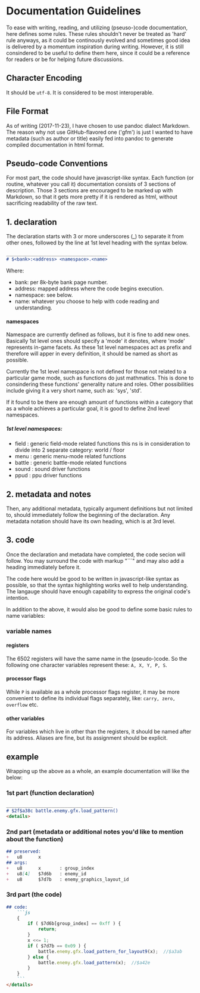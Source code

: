 Documentation Guidelines
========================
To ease with writing, reading, and utilizing (pseuso-)code documentation,
here defines some rules.
These rules shouldn't never be treated as 'hard' rule anyways,
as it could be continously evolved and
sometimes good idea is delivered by a momentum inspiration during writing.
However, it is still consindered to be useful to define them here,
since it could be a reference for readers or be for helping future discussions.

## Character Encoding
It should be `utf-8`. It is considered to be most interoperable.

## File Format
As of writing (2017-11-23), I have chosen to use pandoc dialect Markdown.
The reason why not use GitHub-flavored one ('gfm') is just I wanted to have metadata (such as author or title) easily fed into pandoc to generate compiled documentation in html format.

## Pseudo-code Conventions
For most part, the code should have javascript-like syntax.
Each function (or routine, whatever you call it) documentation consists of
3 sections of description.
Those 3 sections are encouraged to be marked up with Markdown,
so that it gets more pretty if it is rendered as html,
without sacrificing readability of the raw text.

## 1.   declaration
The declaration starts with 3 or more underscores (_) to separate it from other ones,
followed by the line at 1st level heading with the syntax below.

```md
______________________________________
# $<bank>:<address> <namespace>.<name>
```
Where:
-   bank: per 8k-byte bank page number.
-   address: mapped address where the code begins execution.
-   namespace: see below.
-   name: whatever you choose to help with code reading and understanding.

#### namespaces
Namespace are currently defined as follows, but it is fine to add new ones.
Basically 1st level ones should specify a 'mode' it denotes, where 'mode' represents in-game facets.
As these 1st level namespaces act as prefix and therefore will apper in every definition,
it should be named as short as possible.

Currently the 1st level namespace is not defined for those not related to a particular game mode,
such as functions do just mathmatics. This is done to consindering these functions' generality nature and roles.
Other possibilities include giving it a very short name, such as: 'sys', 'std'.

If it found to be there are enough amount of functions within a category that as a whole achieves a particular goal,
it is good to define 2nd level namespaces.

##### 1st level namespaces:

-   field : generic field-mode related functions
    this ns is in consideration to divide into 2 separate category:
        world / floor
-   menu : generic menu-mode related functions
-   battle : generic battle-mode related functions
-   sound : sound driver functions
-   ppud : ppu driver functions

## 2.   metadata and notes
Then, any additional metadata, typically argument definitions but not limited to,
should immediately follow the beginning of the declaration.
Any metadata notation should have its own heading, which is at 3rd level.

## 3.   code
Once the declaration and metadata have completed, the code secion will follow.
You may surround the code with markup "```" and may also add a heading immediately before it.

The code here would be good to be written in javascript-like syntax as possible,
so that the syntax highlighting works well to help understanding.
The langauge should have enough capability to express the original code's intention.

In addition to the above, it would also be good to define some basic rules to name variables:
### variable names
#### registers
The 6502 registers will have the same name in the (pseudo-)code.
So the following one character variables represent these:
    `A, X, Y, P, S`.
#### processor flags
While `P` is available as a whole processor flags register,
it may be more convenient to define its individual flags separately, like:
    `carry, zero, overflow` etc.
#### other variables
For variables which live in other than the registers, it should be named after its address.
Aliases are fine, but its assignment should be explicit.

## example
Wrapping up the above as a whole, an example documentation will like the below:

### 1st part (function declaration)
```md
________________________________________
# $2f$a38c battle.enemy.gfx.load_pattern()
<details>
```

### 2nd part (metadata or additional notes you'd like to mention about the function)
```md
## preserved:
+   u8      x
## args:
+   u8      x       : group_index
+   u8[4]   $7d6b   : enemy_id
+   u8      $7d7b   : enemy_graphics_layout_id
```

### 3rd part (the code)
```md
## code:
    ```js
    {
        if ( $7d6b[group_index] == 0xff ) {
            return;
        }
        x <<= 1;
        if ( $7d7b == 0x09 ) {
            battle.enemy.gfx.load_pattern_for_layout9(x);  //$a3ab
        } else {
            battle.enemy.gfx.load_pattern(x);  //$a42e
        }   
    }
    ```
</details>
```


